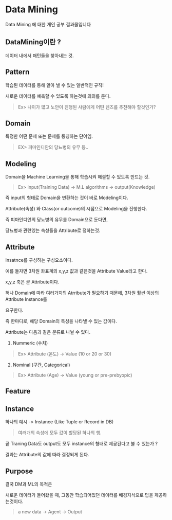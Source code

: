 Data Mining
===

Data Mining 에 대한 개인 공부 결과물입니다


DataMining이란 ?
---
데이터 내에서 패턴들을 찾아내는 것.

Pattern
---

학습된 데이터를 통해 알아 낼 수 있는 일반적인 규칙!

새로운 데이터를 예측할 수 있도록 하는것에 의의를 둔다.
> Ex> 나이가 많고 노안이 진행된 사람에게 어떤 렌즈를 추천해야 할것인가? 

Domain
---
특정한 어떤 문제 또는 문제를 통칭하는 단어임.

> EX> 피마인디안의 당뇨병의 유무 등..

Modeling
---
Domain을 Machine Learning을 통해 학습시켜 해결할 수 있도록 만드는 것.

> Ex>  input(Training Data) -> M.L algorithms -> output(Knowledge)

즉 input의 형태로 Domain을 변환하는 것이 바로 Modeling이다.

Attribute(속성) 와 Class(or outcome)의 시점으로 Modeling을 진행한다.

즉 피마인디언의 당뇨병의 유무를 Domain으로 둔다면,

당뇨병과 관련있는 속성들을 Attribute로 정하는것.

Attribute
---
Insatnce를 구성하는 구성요소이다.

예를 들자면 3차원 좌표계의 x,y,z 값과 같은것을 Attribute Value라고 한다.

x,y,z 축은 곧 Attribute이다.

허나 Domain에 따라 여러가지의 Atrribute가 필요하기 때문에, 3차원 훨씬 이상의 Attribute Instance를 

요구한다.

즉 한마디로, 해당 Domain의 특성을 나타낼 수 있는 값이다.

Attribute는 다음과 같은 분류로 나뉠 수 있다.

1. Nummeric (수치)

> Ex> Attribute (온도) -> Value (10 or 20 or 30)

2. Nominal (구간, Categorical)

> Ex> Attribute (Age) -> Value (young or pre-prebyopic)


Feature
---


Instance
---
하나의 예시 -> Instance (Like Tuple or Record in DB) 
> 여러개의 속성에 모두 값이 할당된 하나의 행.

곧 Traning Data도 output도 모두 instance의 형태로 제공된다고 볼 수 있는가 ?

결과는 Attribute의 값에 따라 결정되게 된다.

Purpose
---
결국 DM과 ML의 목적은

새로운 데이터가 들어왔을 때, 그동안 학습되어있던 데이터를 배경지식으로 답을 제공하는것이다.
> a new data -> Agent -> Output



